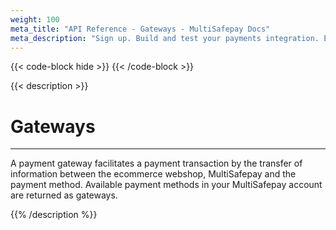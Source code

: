 ```yaml
---
weight: 100
meta_title: "API Reference - Gateways - MultiSafepay Docs"
meta_description: "Sign up. Build and test your payments integration. Explore our products and services. Use our API Reference, SDKs, and wrappers. Get support."
---
```

{{< code-block hide >}}
{{< /code-block >}}

{{< description >}}
# Gateways
<hr class="separator">

A payment gateway facilitates a payment transaction by the transfer of information between the ecommerce webshop, MultiSafepay and the payment method.
Available payment methods in your MultiSafepay account are returned as gateways.

{{% /description %}}